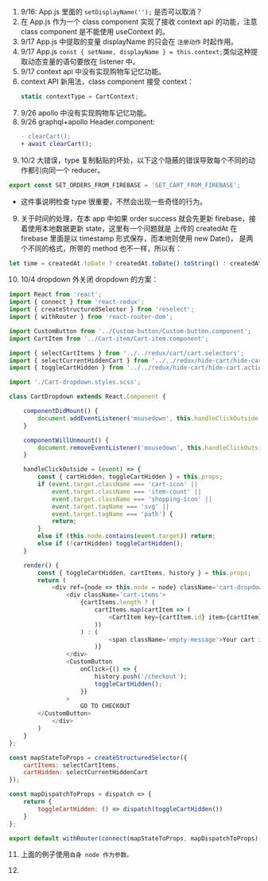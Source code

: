 1. 9/16: App.js 里面的 `setDisplayName('');` 是否可以取消？
2. 在 App.js 作为一个 class component 实现了接收 context api 的功能，注意 class component 是不能使用 useContext 的。
3. 9/17 App.js 中提取的变量 displayName 的只会在 `注册动作` 时起作用。
4. 9/17 App.js `const { setName, displayName } = this.context;`类似这种提取动态变量的语句要放在 listener 中。
5. 9/17 context api 中没有实现购物车记忆功能。
6. context API 新用法，class component 接受 context：
    ```js
    static contextType = CartContext;
    ```
6. 9/26 apollo 中没有实现购物车记忆功能。
7. 9/26 graphql+apollo Header.component: 
    ```diff
    - clearCart();
    + await clearCart();
    ```
8. 10/2 大错误，type 复制黏贴的坏处，以下这个隐蔽的错误导致每个不同的动作都引向同一个 reducer。
```js
export const SET_ORDERS_FROM_FIREBASE = 'SET_CART_FROM_FIREBASE';
```

- 这件事说明检查 type 很重要，不然会出现一些奇怪的行为。

9. 关于时间的处理，在本 app 中如果 order success 就会先更新 firebase，接着使用本地数据更新 state，这里有一个问题就是 上传的 createdAt 在 firebase 里面是以 timestamp 形式保存，而本地则使用 new Date()， 是两个不同的格式，所带的 method 也不一样，所以有：
```js
let time = createdAt.toDate ? createdAt.toDate().toString() : createdAt.toString();
```

10. 10/4  dropdown 外关闭 dropdown 的方案：
```js
import React from 'react';
import { connect } from 'react-redux';
import { createStructuredSelector } from 'reselect';
import { withRouter } from 'react-router-dom';

import CustomButton from '../Custom-button/Custom-button.component';
import CartItem from '../Cart-item/Cart-item.component';

import { selectCartItems } from '../../redux/cart/cart.selectors';
import { selectCurrentHiddenCart } from '../../redux/hide-cart/hide-cart.selectors';
import { toggleCartHidden } from '../../redux/hide-cart/hide-cart.actions';

import './Cart-dropdown.styles.scss';

class CartDropdown extends React.Component {

    componentDidMount() {
        document.addEventListener('mousedown', this.handleClickOutside, false);
    }

    componentWillUnmount() {
        document.removeEventListener('mousedown', this.handleClickOutside, false);
    }

    handleClickOutside = (event) => {
        const { cartHidden, toggleCartHidden } = this.props;
        if (event.target.className === 'cart-icon' ||
            event.target.className === 'item-count' ||
            event.target.className === 'shopping-icon' ||
            event.target.tagName === 'svg' ||
            event.target.tagName === 'path') {
            return;
        }
        else if (this.node.contains(event.target)) return;
        else if (!cartHidden) toggleCartHidden();
    }

    render() {
        const { toggleCartHidden, cartItems, history } = this.props;
        return (
            <div ref={node => this.node = node} className='cart-dropdown'>
                <div className='cart-items'>
                    {cartItems.length ? (
                        cartItems.map(cartItem => (
                            <CartItem key={cartItem.id} item={cartItem} />
                        ))
                    ) : (
                            <span className='empty-message'>Your cart is empty</span>
                        )}
                </div>
                <CustomButton
                    onClick={() => {
                        history.push('/checkout');
                        toggleCartHidden();
                    }}
                >
                    GO TO CHECKOUT
        </CustomButton>
            </div>
        )
    }
};

const mapStateToProps = createStructuredSelector({
    cartItems: selectCartItems,
    cartHidden: selectCurrentHiddenCart
});

const mapDispatchToProps = dispatch => {
    return {
        toggleCartHidden: () => dispatch(toggleCartHidden())
    }
};

export default withRouter(connect(mapStateToProps, mapDispatchToProps)(CartDropdown));
```

11. 上面的例子使用`自身 node 作为参数。`

12. 